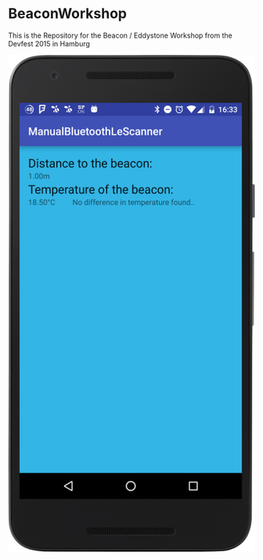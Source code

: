 # BeaconWorkshop
This is the Repository for the Beacon / Eddystone Workshop from the Devfest 2015 in Hamburg


![Alt text](/screenshots/device-2015-11-05-163358.png "Screenshot1")
